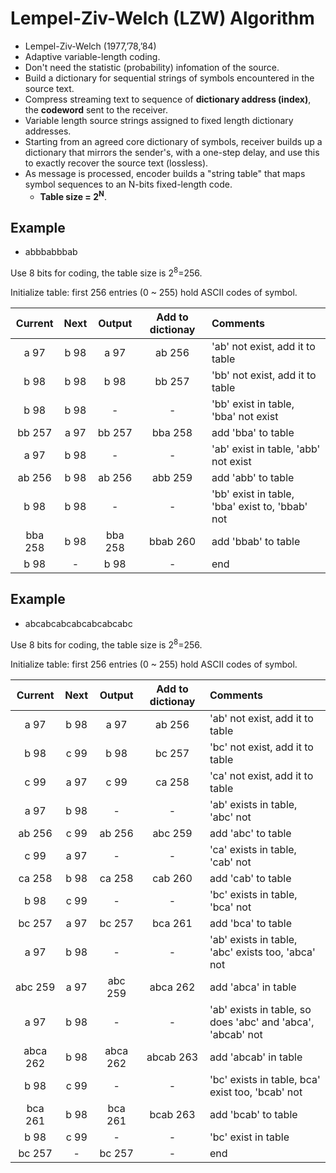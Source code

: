 # Lempel-Ziv-Welch (LZW) Algorithm
- Lempel-Ziv-Welch (1977,’78,’84)
- Adaptive variable-length coding.
- Don't need the statistic (probability) infomation of the source.
- Build a dictionary for sequential strings of symbols encountered in the source text.
- Compress streaming text to sequence of __dictionary address (index)__, the __codeword__ sent to the receiver.
- Variable length source strings assigned to fixed length dictionary addresses.
- Starting from an agreed core dictionary of symbols, receiver builds up a dictionary that mirrors the sender's, with a one-step delay, and use this to exactly recover the source text (lossless).
- As message is processed, encoder builds a "string table" that maps symbol sequences to an N-bits fixed-length code. 
    - __Table size = 2<sup>N</sup>__.
    
## Example

- abbbabbbab

Use 8 bits for coding, the table size is 2<sup>8</sup>=256.

Initialize table: first 256 entries (0 ~ 255) hold ASCII codes of symbol.

|Current|Next|Output|Add to dictionay|Comments|
|:---:|:---:|:---:|:---:|:---|
|a 97|b 98|a 97|ab 256|'ab' not exist, add it to table|
|b 98|b 98|b 98|bb 257|'bb' not exist, add it to table|
|b 98|b 98|-|-|'bb' exist in table, 'bba' not exist|
|bb 257|a 97|bb 257|bba 258|add 'bba' to table|
|a 97|b 98|-|-|'ab' exist in table, 'abb' not exist|
|ab 256|b 98|ab 256|abb 259|add 'abb' to table|
|b 98|b 98|-|-|'bb' exist in table, 'bba' exist to, 'bbab' not|
|bba 258|b 98|bba 258|bbab 260|add 'bbab' to table|
|b 98|-|b 98|-|end|


## Example

- abcabcabcabcabcabcabc

Use 8 bits for coding, the table size is 2<sup>8</sup>=256.

Initialize table: first 256 entries (0 ~ 255) hold ASCII codes of symbol.

|Current|Next|Output|Add to dictionay|Comments|
|:---:|:---:|:---:|:---:|:---|
|a 97|b 98|a 97|ab 256|'ab' not exist, add it to table|
|b 98|c 99|b 98|bc 257|'bc' not exist, add it to table|
|c 99|a 97|c 99|ca 258|'ca' not exist, add it to table|
|a 97|b 98|-|-|'ab' exists in table, 'abc' not|
|ab 256|c 99|ab 256|abc 259|add 'abc' to table|
|c 99|a 97|-|-|'ca' exists in table, 'cab' not|
|ca 258|b 98|ca 258|cab 260|add 'cab' to table|
|b 98|c 99|-|-|'bc' exists in table, 'bca' not|
|bc 257|a 97|bc 257|bca 261|add 'bca' to table|
|a 97|b 98|-|-|'ab' exists in table, 'abc' exists too, 'abca' not|
|abc 259|a 97|abc 259|abca 262|add 'abca' in table|
|a 97|b 98|-|-|'ab' exists in table, so does 'abc' and 'abca', 'abcab' not|
|abca 262|b 98|abca 262|abcab 263|add 'abcab' in table|
|b 98|c 99|-|-|'bc' exists in table, bca' exist too, 'bcab' not|
|bca 261|b 98|bca 261|bcab 263|add 'bcab' to table|
|b 98|c 99|-|-|'bc' exist in table|
|bc 257|-|bc 257|-|end|

